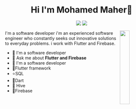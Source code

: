 <h1 align="center">Hi I'm Mohamed Maher👋</h1>
<p align="center">
    <a href="https://twitter.com/iniesta12345671"><img src="https://img.shields.io/badge/twitter-%231FA1F1?style=flat&logo=twitter&logoColor=white"/></a>
    <a href="https://www.instagram.com/muhmd_maher22"><img src="https://img.shields.io/badge/instagram-%23E4415F?style=flat&logo=instagram&logoColor=white"/></a>
  </p>
  
  <img src="https://www.flaticon.com/free-icon/software-engineer_5969450" align="right" width="25%"/>

I'm a software developer i'm an experienced software engineer who constantly seeks out innovative solutions to everyday problems. i work with Flutter and Firebase.

- 🔭 I'm a software developer
- 💬 Ask me about **Flutter and Firebase**
- 🔭 I'm a software developer
- 👋Flutter framework
- ⭐SQL
- 💬Dart
- 🔭 Hive
-  👋Firebase
